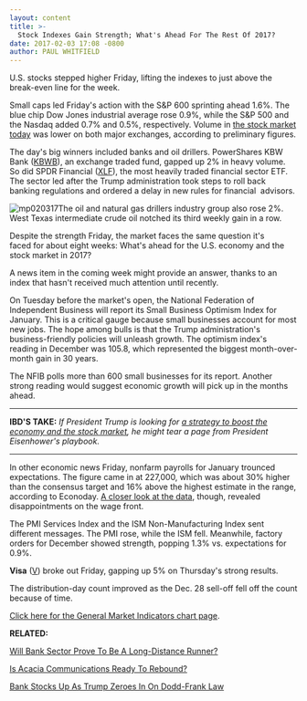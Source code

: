 ```yaml
---
layout: content
title: >-
  Stock Indexes Gain Strength; What's Ahead For The Rest Of 2017?
date: 2017-02-03 17:08 -0800
author: PAUL WHITFIELD
---
```









U.S. stocks stepped higher Friday, lifting the indexes to just above the break-even line for the week.


Small caps led Friday's action with the S&P 600 sprinting ahead 1.6%. The blue chip Dow Jones industrial average rose 0.9%, while the S&P 500 and the Nasdaq added 0.7% and 0.5%, respectively. Volume in [the stock market today](https://www.investors.com/category/market-trend/stock-market-today/) was lower on both major exchanges, according to preliminary figures.


The day's big winners included banks and oil drillers. PowerShares KBW Bank ([KBWB](https://research.investors.com/quote.aspx?symbol=KBWB)), an exchange traded fund, gapped up 2% in heavy volume. So did SPDR Financial ([XLF](https://research.investors.com/quote.aspx?symbol=XLF)), the most heavily traded financial sector ETF. The sector led after the Trump administration took steps to roll back banking regulations and ordered a delay in new rules for financial  advisors.


![mp020317](https://www.investors.com/wp-content/uploads/2017/02/MP020317-214x300.png)The oil and natural gas drillers industry group also rose 2%. West Texas intermediate crude oil notched its third weekly gain in a row.


Despite the strength Friday, the market faces the same question it's faced for about eight weeks: What's ahead for the U.S. economy and the stock market in 2017?


A news item in the coming week might provide an answer, thanks to an index that hasn't received much attention until recently.


On Tuesday before the market's open, the National Federation of Independent Business will report its Small Business Optimism Index for January. This is a critical gauge because small businesses account for most new jobs. The hope among bulls is that the Trump administration's business-friendly policies will unleash growth. The optimism index's reading in December was 105.8, which represented the biggest month-over-month gain in 30 years.


The NFIB polls more than 600 small businesses for its report. Another strong reading would suggest economic growth will pick up in the months ahead.




---


**IBD'S TAKE:** *If President Trump is looking for [a strategy to boost the economy and the stock market](https://www.investors.com/how-to-invest/investors-corner/eisenhowers-bull-market-in-first-term-provided-a-lot-to-like/), he might tear a page from President Eisenhower's playbook.*




---


In other economic news Friday, nonfarm payrolls for January trounced expectations. The figure came in at 227,000, which was about 30% higher than the consensus target and 16% above the highest estimate in the range, according to Econoday. [A closer look at the data](https://www.investors.com/news/economy/227000-jobs-added-in-january-jobless-rate-4-8/), though, revealed disappointments on the wage front.


The PMI Services Index and the ISM Non-Manufacturing Index sent different messages. The PMI rose, while the ISM fell. Meanwhile, factory orders for December showed strength, popping 1.3% vs. expectations for 0.9%.


**Visa** ([V](https://research.investors.com/quote.aspx?symbol=V)) broke out Friday, gapping up 5% on Thursday's strong results.


The distribution-day count improved as the Dec. 28 sell-off fell off the count because of time.


[Click here for the General Market Indicators chart page](https://www.investors.com/wp-content/uploads/2017/02/GMI_020617.pdf).


**RELATED:**


[Will Bank Sector Prove To Be A Long-Distance Runner?](https://www.investors.com/stock-lists/ibd-big-cap-20/will-banks-prove-to-be-a-long-distance-runner-or-a-sprinter/)


[Is Acacia Communications Ready To Rebound?](https://www.investors.com/news/technology/acacia-communications-upgraded-stock-rebound-coming/)


[Bank Stocks Up As Trump Zeroes In On Dodd-Frank Law](https://www.investors.com/etfs-and-funds/etfs/banks-surge-amid-trump-shots-at-dodd-frank-retirement-rule/)




